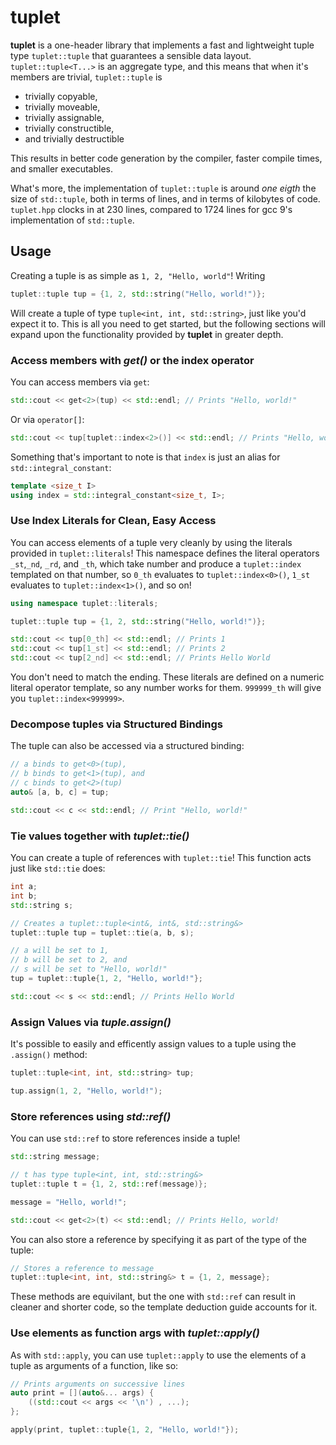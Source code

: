 # tuplet

**tuplet** is a one-header library that implements a fast and lightweight
tuple type `tuplet::tuple` that guarantees a sensible data layout.
`tuplet::tuple<T...>` is an aggregate type, and this means that when
it's members are trivial, `tuplet::tuple` is

- trivially copyable,
- trivially moveable,
- trivially assignable,
- trivially constructible,
- and trivially destructible

This results in better code generation by the compiler, faster compile
times, and smaller executables.

What's more, the implementation of `tuplet::tuple` is around *one eigth*
the size of `std::tuple`, both in terms of lines, and in terms of kilobytes
of code. `tuplet.hpp` clocks in at 230 lines, compared to 1724 lines for gcc 9's
implementation of `std::tuple`.

## Usage

Creating a tuple is as simple as `1, 2, "Hello, world"`! Writing
```cpp
tuplet::tuple tup = {1, 2, std::string("Hello, world!")};
```
Will create a tuple of type `tuple<int, int, std::string>`, just like you'd
expect it to. This is all you need to get started, but the following
sections will expand upon the functionality provided by **tuplet** in greater
depth.

### Access members with *get()* or the index operator

You can access members via `get`:
```cpp
std::cout << get<2>(tup) << std::endl; // Prints "Hello, world!"
```
Or via `operator[]`:
```cpp
std::cout << tup[tuplet::index<2>()] << std::endl; // Prints "Hello, world!"
```

Something that's important to note is that `index` is just an alias for
`std::integral_constant`:

```cpp
template <size_t I>
using index = std::integral_constant<size_t, I>;
```

### Use Index Literals for Clean, Easy Access
You can access elements of a tuple very cleanly by using the literals
provided in `tuplet::literals`! This namespace defines the literal
operators `_st`,`_nd`, `_rd`, and `_th`, which take
number and produce a `tuplet::index` templated on that number,
so `0_th` evaluates to `tuplet::index<0>()`, `1_st` evaluates
to `tuplet::index<1>()`, and so on!

```cpp
using namespace tuplet::literals;

tuplet::tuple tup = {1, 2, std::string("Hello, world!")};

std::cout << tup[0_th] << std::endl; // Prints 1
std::cout << tup[1_st] << std::endl; // Prints 2
std::cout << tup[2_nd] << std::endl; // Prints Hello World
```
You don't need to match the ending. These literals are defined on a
numeric literal operator template, so any number works for them. `999999_th`
will give you `tuplet::index<999999>`.

### Decompose tuples via Structured Bindings

The tuple can also be accessed via a structured binding:
```cpp
// a binds to get<0>(tup),
// b binds to get<1>(tup), and
// c binds to get<2>(tup)
auto& [a, b, c] = tup;

std::cout << c << std::endl; // Print "Hello, world!"
```

### Tie values together with *tuplet::tie()*

You can create a tuple of references with `tuplet::tie`! This function
acts just like `std::tie` does:
```cpp
int a;
int b;
std::string s;

// Creates a tuplet::tuple<int&, int&, std::string&>
tuplet::tuple tup = tuplet::tie(a, b, s);

// a will be set to 1,
// b will be set to 2, and
// s will be set to "Hello, world!"
tup = tuplet::tuple{1, 2, "Hello, world!"};

std::cout << s << std::endl; // Prints Hello World
```

### Assign Values via *tuple.assign()*
It's possible to easily and efficently assign values to a tuple using
the `.assign()` method:
```cpp
tuplet::tuple<int, int, std::string> tup;

tup.assign(1, 2, "Hello, world!");
```

### Store references using *std::ref()*

You can use `std::ref` to store references inside a tuple!
```cpp
std::string message;

// t has type tuple<int, int, std::string&>
tuplet::tuple t = {1, 2, std::ref(message)};

message = "Hello, world!";

std::cout << get<2>(t) << std::endl; // Prints Hello, world!
```
You can also store a reference by specifying it as part of the type
of the tuple:
```cpp
// Stores a reference to message
tuplet::tuple<int, int, std::string&> t = {1, 2, message};
```
These methods are equivilant, but the one with `std::ref` can result
in cleaner and shorter code, so the template deduction guide accounts
for it.

### Use elements as function args with *tuplet::apply()*

As with `std::apply`, you can use `tuplet::apply` to use the elements
of a tuple as arguments of a function, like so:

```cpp
// Prints arguments on successive lines
auto print = [](auto&... args) {
    ((std::cout << args << '\n') , ...);
};

apply(print, tuplet::tuple{1, 2, "Hello, world!"});
```
